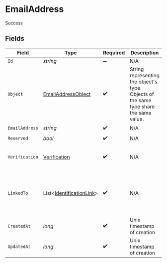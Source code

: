 # EmailAddress

Success


## Fields

| Field                                                                                  | Type                                                                                   | Required                                                                               | Description                                                                            | Example                                                                                |
| -------------------------------------------------------------------------------------- | -------------------------------------------------------------------------------------- | -------------------------------------------------------------------------------------- | -------------------------------------------------------------------------------------- | -------------------------------------------------------------------------------------- |
| `Id`                                                                                   | *string*                                                                               | :heavy_minus_sign:                                                                     | N/A                                                                                    | email_id_56789                                                                         |
| `Object`                                                                               | [EmailAddressObject](../../Models/Components/EmailAddressObject.md)                    | :heavy_check_mark:                                                                     | String representing the object's type. Objects of the same type share the same value.<br/> | email_address                                                                          |
| `EmailAddress`                                                                         | *string*                                                                               | :heavy_check_mark:                                                                     | N/A                                                                                    | example@clerk.com                                                                      |
| `Reserved`                                                                             | *bool*                                                                                 | :heavy_check_mark:                                                                     | N/A                                                                                    | false                                                                                  |
| `Verification`                                                                         | [Verification](../../Models/Components/Verification.md)                                | :heavy_check_mark:                                                                     | N/A                                                                                    | {<br/>"status": "verified",<br/>"strategy": "admin"<br/>}                              |
| `LinkedTo`                                                                             | List<[IdentificationLink](../../Models/Components/IdentificationLink.md)>              | :heavy_check_mark:                                                                     | N/A                                                                                    | [<br/>{<br/>"type": "oauth_google",<br/>"id": "link_12345"<br/>}<br/>]                 |
| `CreatedAt`                                                                            | *long*                                                                                 | :heavy_check_mark:                                                                     | Unix timestamp of creation<br/>                                                        | 1615458901                                                                             |
| `UpdatedAt`                                                                            | *long*                                                                                 | :heavy_check_mark:                                                                     | Unix timestamp of creation<br/>                                                        | 1615459001                                                                             |